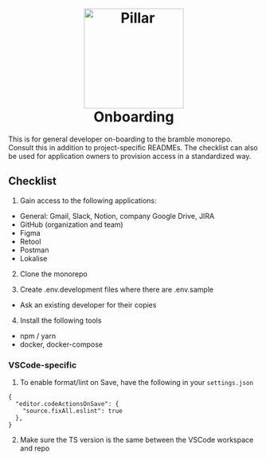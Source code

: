 <h1 align="center">
  <a title="Building financial tools for Canada's entrepreneurs" href="https://pillar.financial">
    <img alt="Pillar" width="200px" src="https://avatars.githubusercontent.com/u/86977965?s=200&v=4" />
    <br/>
  </a>
  Onboarding
</h1>

This is for general developer on-boarding to the bramble monorepo. Consult this in addition to project-specific READMEs.
The checklist can also be used for application owners to provision access in a standardized way.

## Checklist

1. Gain access to the following applications:
 - General: Gmail, Slack, Notion, company Google Drive, JIRA
 - GitHub (organization and team)
 - Figma
 - Retool
 - Postman
 - Lokalise

2. Clone the monorepo 

3. Create .env.development files where there are .env.sample
 - Ask an existing developer for their copies

4. Install the following tools
 - npm / yarn
 - docker, docker-compose 

### VSCode-specific

1. To enable format/lint on Save, have the following in your `settings.json`
```
{
  "editor.codeActionsOnSave": {
    "source.fixAll.eslint": true
  },
}
```
2. Make sure the TS version is the same between the VSCode workspace and repo